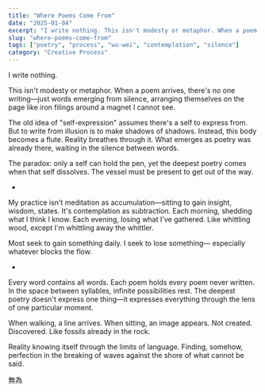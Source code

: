 ```yaml
---
title: "Where Poems Come From"
date: "2025-01-04"
excerpt: "I write nothing. This isn't modesty or metaphor. When a poem arrives, there's no one writing—just words emerging from silence."
slug: "where-poems-come-from"
tags: ["poetry", "process", "wu-wei", "contemplation", "silence"]
category: "Creative Process"
---
```


I write nothing.

This isn't modesty or metaphor. When a poem arrives, there's no one writing—just words emerging from silence, arranging themselves on the page like iron filings around a magnet I cannot see.

The old idea of "self-expression" assumes there's a self to express from. But to write from illusion is to make shadows of shadows. Instead, this body becomes a flute. Reality breathes through it. What emerges as poetry was already there, waiting in the silence between words.

The paradox: only a self can hold the pen, yet the deepest poetry comes when that self dissolves. The vessel must be present to get out of the way.

*

My practice isn't meditation as accumulation—sitting to gain insight, wisdom, states. It's contemplation as subtraction. Each morning, shedding what I think I know. Each evening, losing what I've gathered. Like whittling wood, except I'm whittling away the whittler.

Most seek to gain something daily.
I seek to lose something—
especially whatever blocks the flow.

*

Every word contains all words. Each poem holds every poem never written. In the space between syllables, infinite possibilities rest. The deepest poetry doesn't express one thing—it expresses everything through the lens of one particular moment.

When walking, a line arrives.
When sitting, an image appears.
Not created. Discovered.
Like fossils already in the rock.

Reality knowing itself through the limits of language. Finding, somehow, perfection in the breaking of waves against the shore of what cannot be said.

無為

